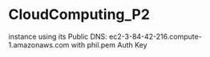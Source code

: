 # CloudComputing_P2
instance using its Public DNS:
ec2-3-84-42-216.compute-1.amazonaws.com
with phil.pem Auth Key
